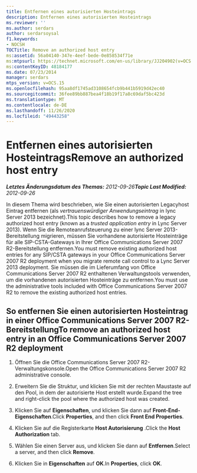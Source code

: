 ```yaml
---
title: Entfernen eines autorisierten Hosteintrags
description: Entfernen eines autorisierten Hosteintrags
ms.reviewer: ''
ms.author: serdars
author: serdarsoysal
f1.keywords:
- NOCSH
TOCTitle: Remove an authorized host entry
ms:assetid: 56a04140-347e-4eef-bede-0e858534f71e
ms:mtpsurl: https://technet.microsoft.com/en-us/library/JJ204902(v=OCS.15)
ms:contentKeyID: 48184177
ms.date: 07/23/2014
manager: serdars
mtps_version: v=OCS.15
ms.openlocfilehash: 95aa8df1745ad3108654fcb9b441b5919d42ec40
ms.sourcegitcommit: 36fee89bb887bea4f18b19f17a8c69daf5bc423d
ms.translationtype: MT
ms.contentlocale: de-DE
ms.lasthandoff: 11/26/2020
ms.locfileid: "49443258"
---
```

# <a name="remove-an-authorized-host-entry"></a><span data-ttu-id="827a9-103">Entfernen eines autorisierten Hosteintrags</span><span class="sxs-lookup"><span data-stu-id="827a9-103">Remove an authorized host entry</span></span>

<div data-xmlns="http://www.w3.org/1999/xhtml">

<div class="topic" data-xmlns="http://www.w3.org/1999/xhtml" data-msxsl="urn:schemas-microsoft-com:xslt" data-cs="https://msdn.microsoft.com/">

<div data-asp="https://msdn2.microsoft.com/asp">



</div>

<div id="mainSection">

<div id="mainBody"><span data-ttu-id="827a9-104">

<span> </span></span><span class="sxs-lookup"><span data-stu-id="827a9-104">

<span> </span></span></span>

<span data-ttu-id="827a9-105">_**Letztes Änderungsdatum des Themas:** 2012-09-26_</span><span class="sxs-lookup"><span data-stu-id="827a9-105">_**Topic Last Modified:** 2012-09-26_</span></span>

<span data-ttu-id="827a9-106">In diesem Thema wird beschrieben, wie Sie einen autorisierten Legacyhost Eintrag entfernen (als *vertrauenswürdiger Anwendungseintrag* in lync Server 2013 bezeichnet).</span><span class="sxs-lookup"><span data-stu-id="827a9-106">This topic describes how to remove a legacy authorized host entry (known as a *trusted application entry* in Lync Server 2013).</span></span> <span data-ttu-id="827a9-107">Wenn Sie die Remoteanrufsteuerung zu einer lync Server 2013-Bereitstellung migrieren, müssen Sie vorhandene autorisierte Hosteinträge für alle SIP-CSTA-Gateways in Ihrer Office Communications Server 2007 R2-Bereitstellung entfernen.</span><span class="sxs-lookup"><span data-stu-id="827a9-107">You must remove existing authorized host entries for any SIP/CSTA gateways in your Office Communications Server 2007 R2 deployment when you migrate remote call control to a Lync Server 2013 deployment.</span></span> <span data-ttu-id="827a9-108">Sie müssen die im Lieferumfang von Office Communications Server 2007 R2 enthaltenen Verwaltungstools verwenden, um die vorhandenen autorisierten Hosteinträge zu entfernen.</span><span class="sxs-lookup"><span data-stu-id="827a9-108">You must use the administrative tools included with Office Communications Server 2007 R2 to remove the existing authorized host entries.</span></span>

<div>

## <a name="to-remove-an-authorized-host-entry-in-an-office-communications-server-2007-r2-deployment"></a><span data-ttu-id="827a9-109">So entfernen Sie einen autorisierten Hosteintrag in einer Office Communications Server 2007 R2-Bereitstellung</span><span class="sxs-lookup"><span data-stu-id="827a9-109">To remove an authorized host entry in an Office Communications Server 2007 R2 deployment</span></span>

1.  <span data-ttu-id="827a9-110">Öffnen Sie die Office Communications Server 2007 R2-Verwaltungskonsole.</span><span class="sxs-lookup"><span data-stu-id="827a9-110">Open the Office Communications Server 2007 R2 administrative console.</span></span>

2.  <span data-ttu-id="827a9-111">Erweitern Sie die Struktur, und klicken Sie mit der rechten Maustaste auf den Pool, in dem der autorisierte Host erstellt wurde.</span><span class="sxs-lookup"><span data-stu-id="827a9-111">Expand the tree and right-click the pool where the authorized host was created.</span></span>

3.  <span data-ttu-id="827a9-112">Klicken Sie auf **Eigenschaften**, und klicken Sie dann auf **Front-End-Eigenschaften**.</span><span class="sxs-lookup"><span data-stu-id="827a9-112">Click **Properties**, and then click **Front End Properties**.</span></span>

4.  <span data-ttu-id="827a9-113">Klicken Sie auf die Registerkarte **Host Autorisierung** .</span><span class="sxs-lookup"><span data-stu-id="827a9-113">Click the **Host Authorization** tab.</span></span>

5.  <span data-ttu-id="827a9-114">Wählen Sie einen Server aus, und klicken Sie dann auf **Entfernen**.</span><span class="sxs-lookup"><span data-stu-id="827a9-114">Select a server, and then click **Remove**.</span></span>

6.  <span data-ttu-id="827a9-115">Klicken Sie in **Eigenschaften** auf **OK**.</span><span class="sxs-lookup"><span data-stu-id="827a9-115">In **Properties**, click **OK**.</span></span>

<span data-ttu-id="827a9-116"></div>

</div>

<span> </span>

</div>

</div>

</span><span class="sxs-lookup"><span data-stu-id="827a9-116"></div>

</div>

<span> </span>

</div>

</div>

</span></span></div>

